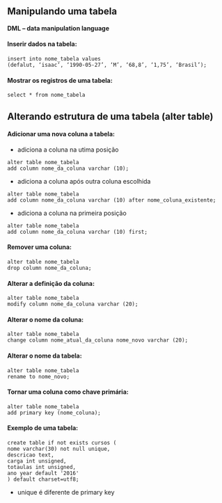 ## Manipulando uma tabela

**DML – data manipulation language**

#### Inserir dados na tabela:
```
insert into nome_tabela values
(defalut, ‘isaac’, ‘1990-05-27’, ‘M’, ‘68,8’, ‘1,75’, ‘Brasil’);
```
#### Mostrar os registros de uma tabela:
```
select * from nome_tabela
```
## Alterando estrutura de uma tabela (alter table)

#### Adicionar uma nova coluna a tabela:
* adiciona a coluna na utima posição
```
alter table nome_tabela
add column nome_da_coluna varchar (10);
``` 
* adiciona a coluna após outra coluna escolhida
```
alter table nome_tabela
add column nome_da_coluna varchar (10) after nome_coluna_existente;
```
* adiciona a coluna na primeira posição
```
alter table nome_tabela
add column nome_da_coluna varchar (10) first;
```
#### Remover uma coluna:
```
alter table nome_tabela
drop column nome_da_coluna;
```
#### Alterar a definição da coluna:
```
alter table nome_tabela
modify column nome_da_coluna varchar (20); 
```
#### Alterar o nome da coluna:
```
alter table nome_tabela
change column nome_atual_da_coluna nome_novo varchar (20); 
```
#### Alterar o nome da tabela:
```
alter table nome_tabela
rename to nome_novo;
```
#### Tornar uma coluna como chave primária:
```
alter table nome_tabela
add primary key (nome_coluna);
```

#### Exemplo de uma tabela:
```
create table if not exists cursos (
nome varchar(30) not null unique,
descricao text,
carga int unsigned,
totaulas int unsigned,
ano year default '2016'
) default charset=utf8;
```
* unique é diferente de primary key

